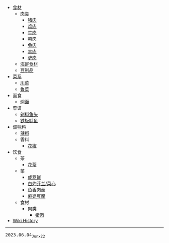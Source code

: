 - [食材](/0003_食材)
  - [肉类](/0005_食材_肉类)
    - [猪肉](/0016_食材_肉类_猪肉)
    - [鸡肉](/0011_食材_肉类_鸡肉)
    - [牛肉](/0014_食材_肉类_牛肉)
    - [鸭肉](/0010_食材_肉类_鸭肉)
    - [兔肉](/0015_食材_肉类_兔肉)
    - [羊肉](/0013_食材_肉类_羊肉)
    - [驴肉](/0012_食材_肉类_驴肉)
  - [海鲜食材](/0004_食材_海鲜)
  - [豆制品](/0006_食材_豆制品)
- [菜系](/0017_菜系)
  - [川菜](/0018_菜系_川菜)
  - [鲁菜](/0019_菜系_鲁菜)
- 面食
  - [焖面](/0021_面食_焖面)
- 菜谱
  - [剁椒鱼头](/0022_菜谱_剁椒鱼头)
  - [铁板鱿鱼](/0020_菜谱_铁板鱿鱼)
- [调味料](/0007_调味料)
  - [辣椒](/0009_调味料_辣椒)
  - 香料
    - [花椒](/0008_调味料_香料_花椒)
- 饮食
  - 茶
    - [花茶](/0026_饮食_茶_花茶)
  - 菜
    - [咸笃鲜](/0024_饮食_菜_咸笃鲜)
    - [白灼芥兰/菜心](/0027_饮食_菜_白灼菜心)
    - [鱼香肉丝](/0025_饮食_菜_鱼香肉丝)
    - [麻婆豆腐](/0023_饮食_菜_麻婆豆腐)
  - 食材
    - 肉类
      - [猪肉](/0016_饮食_食材_肉类_猪肉)
- [Wiki History](/hist)

---
<kbd>2023.06.04<sub>Junx22</sub></kbd>

